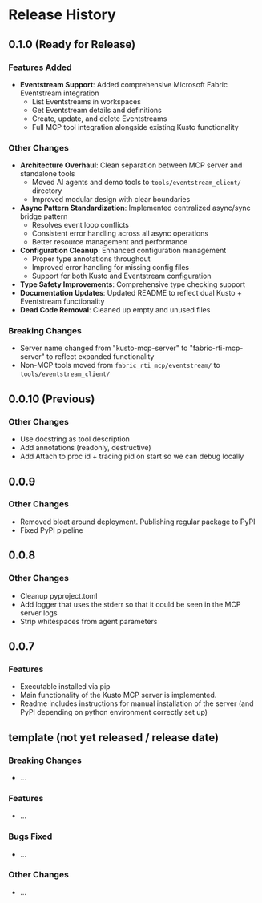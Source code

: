 # Release History

## 0.1.0 (Ready for Release)
### Features Added
- **Eventstream Support**: Added comprehensive Microsoft Fabric Eventstream integration
  - List Eventstreams in workspaces
  - Get Eventstream details and definitions
  - Create, update, and delete Eventstreams
  - Full MCP tool integration alongside existing Kusto functionality

### Other Changes
- **Architecture Overhaul**: Clean separation between MCP server and standalone tools
  - Moved AI agents and demo tools to `tools/eventstream_client/` directory
  - Improved modular design with clear boundaries
- **Async Pattern Standardization**: Implemented centralized async/sync bridge pattern
  - Resolves event loop conflicts
  - Consistent error handling across all async operations
  - Better resource management and performance
- **Configuration Cleanup**: Enhanced configuration management
  - Proper type annotations throughout
  - Improved error handling for missing config files
  - Support for both Kusto and Eventstream configuration
- **Type Safety Improvements**: Comprehensive type checking support
- **Documentation Updates**: Updated README to reflect dual Kusto + Eventstream functionality
- **Dead Code Removal**: Cleaned up empty and unused files

### Breaking Changes
- Server name changed from "kusto-mcp-server" to "fabric-rti-mcp-server" to reflect expanded functionality
- Non-MCP tools moved from `fabric_rti_mcp/eventstream/` to `tools/eventstream_client/`

## 0.0.10 (Previous)
### Other Changes
- Use docstring as tool description
- Add annotations (readonly, destructive)
- Add Attach to proc id + tracing pid on start so we can debug locally

## 0.0.9
### Other Changes
- Removed bloat around deployment. Publishing regular package to PyPI
- Fixed PyPI pipeline

## 0.0.8 
### Other Changes
- Cleanup pyproject.toml
- Add logger that uses the stderr so that it could be seen in the MCP server logs
- Strip whitespaces from agent parameters 

## 0.0.7
### Features
- Executable installed via pip
- Main functionality of the Kusto MCP server is implemented.
- Readme includes instructions for manual installation of the server (and PyPI depending on python environment correctly set up)


## template (not yet released / release date)
### Breaking Changes
- ...
### Features
- ...
### Bugs Fixed
- ...
### Other Changes
- ...

